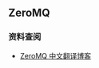 ## ZeroMQ

### 资料查阅

- [ZeroMQ 中文翻译博客](https://gitee.com/solym/ZeroMQ-Guide-Zh#/solym/ZeroMQ-Guide-Zh/blob/master/chapter1.md)

